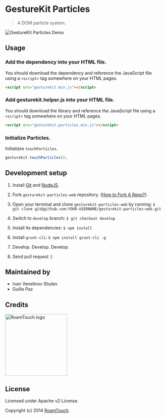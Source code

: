 # GestureKit Particles

> A DOM particle system.

<img src="https://cldup.com/IHljZJd8bD.gif" alt="GestureKit Particles Demo">

## Usage

### Add the dependency into your HTML file.
You should download the dependency and reference the JavaScript file using a `<script>` tag somewhere on your HTML pages.
```html
<script src="gesturekit.min.js"></script>
```

### Add gesturekit.helper.js into your HTML file.
You should download the library and reference the JavaScript file using a `<script>` tag somewhere on your HTML pages.
```html
<script src="gesturekit.particles.min.js"></script>
```

### Initialize Particles.
Initializes `touchParticles`.

```js
gesturekit.touchParticles();
```

##  Development setup

  1. Install [Git](http://git-scm.com/) and [NodeJS](http://nodejs.org/).

  2. Fork `gesturekit-particles-web` repository. ([How to Fork A Repo?](https://help.github.com/articles/fork-a-repo)).

  3. Open your terminal and clone `gesturekit-particles-web` by running:
    ```
    $ git clone git@github.com:YOUR-USERNAME/gesturekit-particles-web.git
    ```

  4. Switch to `develop` branch:
    ```
    $ git checkout develop
    ```

  5. Install its dependencies:
    ```
    $ npm install
    ```

  6. Install `grunt-cli`:
    ```
    $ npm install grunt-cli -g
    ```

  7. Develop. Develop. Develop.

  8. Send pull request :)

## Maintained by
- Ivan Venelinov Shulev
- Guille Paz

## Credits

<img src="http://www.roamtouch.com/wp-content/uploads/2014/06/logo.png" width="200" alt="RoamTouch logo">

## License
Licensed under Apache v2 License.

Copyright (c) 2014 [RoamTouch](http://github.com/RoamTouch).
